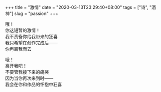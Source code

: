 +++
title = "激情"
date = "2020-03-13T23:29:40+08:00"
tags = ["诗", "酒神"]
slug = "passion"
+++

哦！  
你这短暂的激情！  
我不责备你给我带来的狂喜  
我只希望在创作完成后——  
你再离我而去

哦！  
离开我吧！  
不要管我接下来的痛哭  
因为当你再次来到时——  
我会在你和作品的怀抱中狂喜

